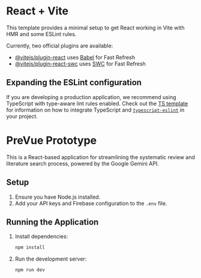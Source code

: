 # React + Vite

This template provides a minimal setup to get React working in Vite with HMR and some ESLint rules.

Currently, two official plugins are available:

- [@vitejs/plugin-react](https://github.com/vitejs/vite-plugin-react/blob/main/packages/plugin-react) uses [Babel](https://babeljs.io/) for Fast Refresh
- [@vitejs/plugin-react-swc](https://github.com/vitejs/vite-plugin-react/blob/main/packages/plugin-react-swc) uses [SWC](https://swc.rs/) for Fast Refresh

## Expanding the ESLint configuration

If you are developing a production application, we recommend using TypeScript with type-aware lint rules enabled. Check out the [TS template](https://github.com/vitejs/vite/tree/main/packages/create-vite/template-react-ts) for information on how to integrate TypeScript and [`typescript-eslint`](https://typescript-eslint.io) in your project.


# PreVue Prototype

This is a React-based application for streamlining the systematic review and literature search process, powered by the Google Gemini API.

## Setup

1.  Ensure you have Node.js installed.
2.  Add your API keys and Firebase configuration to the `.env` file.

## Running the Application

1.  Install dependencies:
    ```bash
    npm install
    ```

2.  Run the development server:
    ```bash
    npm run dev
    ```